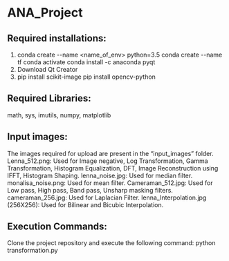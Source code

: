 # ANA_Project
## Required installations:
1)	conda create --name <name_of_env> python=3.5
	conda create --name tf 
	conda activate <name>
	conda install -c anaconda pyqt
2)  Download Qt Creator
3)	pip install scikit-image
	pip install opencv-python

## Required Libraries:
math, sys, imutils, numpy, matplotlib

## Input images:
The images required for upload are present in the “input_images” folder.
Lenna_512.png: Used for Image negative, Log Transformation, Gamma Transformation, Histogram Equalization, DFT, Image Reconstruction using IFFT, Histogram Shaping.
lenna_noise.jpg: Used for median filter.
monalisa_noise.png: Used for mean filter.
Cameraman_512.jpg: Used for Low pass, High pass, Band pass, Unsharp masking filters.
cameraman_256.jpg: Used for Laplacian Filter.
lenna_Interpolation.jpg (256X256): Used for Bilinear and Bicubic Interpolation.

## Execution Commands:
Clone the project repository and execute the following command:
python transformation.py
